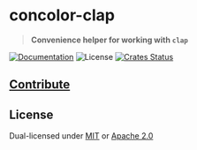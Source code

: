 # concolor-clap

> **Convenience helper for working with `clap`**

[![Documentation](https://img.shields.io/badge/docs-master-blue.svg)][Documentation]
![License](https://img.shields.io/crates/l/conclor-clap.svg)
[![Crates Status](https://img.shields.io/crates/v/concolor-clap.svg)](https://crates.io/crates/concolor-clap)

## [Contribute](../../CONTRIBUTING.md)

## License

Dual-licensed under [MIT](../../LICENSE-MIT) or [Apache 2.0](../../LICENSE-APACHE)

[Documentation]: https://docs.rs/concolor-clap
